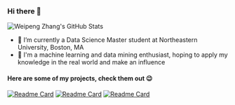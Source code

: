 ### Hi there 👋

![Weipeng Zhang's GitHub Stats](https://github-readme-stats.vercel.app/api?username=Wp-Zhang&show_icons=true&theme=default)


<!-- [![Top Langs](https://github-readme-stats.vercel.app/api/top-langs/?username=Wp-Zhang&hide=typescript,css,html,c,ruby&layout=compact&langs_count=8)](https://github.com/anuraghazra/github-readme-stats) -->

<!-- [![wakatime stats](https://github-readme-stats.vercel.app/api/wakatime?username=Wp-Zhang&layout=Compact)](https://github.com/anuraghazra/github-readme-stats) -->

- 🌱 I’m currently a Data Science Master student at Northeastern University, Boston, MA
- 🔭 I'm a machine learning and data mining enthusiast, hoping to apply my knowledge in the real world and make an influence

#### Here are some of my projects, check them out 😉

[![Readme Card](https://github-readme-stats.vercel.app/api/pin/?username=Wp-Zhang&repo=DS-5220-Final-Project&theme=graywhite)](https://github.com/Wp-Zhang/DS-5220-Final-Project)
[![Readme Card](https://github-readme-stats.vercel.app/api/pin/?username=Wp-Zhang&repo=DS-5110-Final-Project&theme=graywhite)](https://github.com/Wp-Zhang/DS-5110-Final-Project)
[![Readme Card](https://github-readme-stats.vercel.app/api/pin/?username=Wp-Zhang&repo=DS-5110-Mini-Poster&theme=graywhite)](https://github.com/Wp-Zhang/DS-5110-Mini-Poster)


<!--
Here are some ideas to get you started:

- 🔭 I’m currently working on ...
- 🌱 I’m currently learning ...
- 👯 I’m looking to collaborate on ...
- 🤔 I’m looking for help with ...
- 💬 Ask me about ...
- 📫 How to reach me: ...
- 😄 Pronouns: ...
- ⚡ Fun fact: ...
-->

